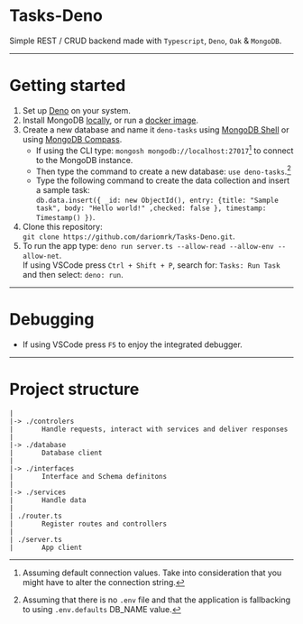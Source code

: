 <!-- deno-fmt-ignore-file -->
# Tasks-Deno
Simple REST / CRUD backend made with `Typescript`, `Deno`, `Oak` & `MongoDB`.  

---
# Getting started

1. Set up [Deno](https://deno.land/manual@v1.26.1/getting_started/installation) on your system.
2. Install MongoDB [locally](https://www.mongodb.com/try/download/community), or run a [docker image](https://hub.docker.com/_/mongo).
3. Create a new database and name it `deno-tasks` using [MongoDB Shell](https://www.mongodb.com/try/download/shell) or using [MongoDB Compass](https://www.mongodb.com/products/compass).
   - If using the CLI type: `mongosh mongodb://localhost:27017`[^1] to connect to the MongoDB instance.
   - Then type the command to create a new database: `use deno-tasks`.[^2]
   - Type the following command to create the data collection and insert a sample task:  
        `db.data.insert({ _id: new ObjectId(), entry: {title: "Sample task", body: "Hello world!" ,checked: false }, timestamp: Timestamp() })`.  
4. Clone this repository:  
        `git clone https://github.com/dariomrk/Tasks-Deno.git`.
5. To run the app type: `deno run server.ts --allow-read --allow-env --allow-net`.  
   If using VSCode press `Ctrl + Shift + P`, search for: `Tasks: Run Task` and then select: `deno: run`.  

---
# Debugging

- If using VSCode press `F5` to enjoy the integrated debugger.  

---
# Project structure

```
|
|-> ./controlers
|       Handle requests, interact with services and deliver responses
|
|-> ./database
|       Database client
|
|-> ./interfaces
|       Interface and Schema definitons
|
|-> ./services
|       Handle data
|
| ./router.ts
|       Register routes and controllers
|
| ./server.ts
|       App client
```
<!-- Footnotes -->
[^1]: Assuming default connection values. Take into consideration that you might have to alter the connection string.
[^2]: Assuming that there is no `.env` file and that the application is fallbacking to using `.env.defaults` DB_NAME value.